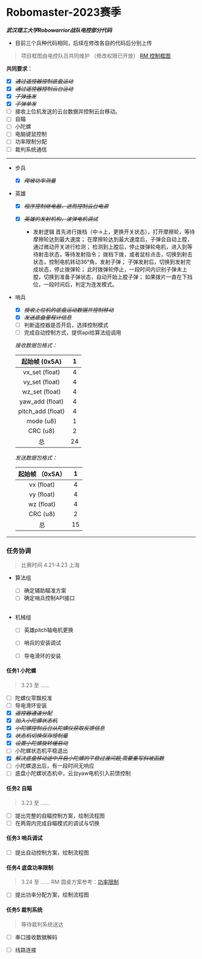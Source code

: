 # Robomaster-2023赛季
***武汉理工大学Robowarrior战队电控部分代码***

- 目前三个兵种代码相同，后续在修改各自的代码后分别上传

> 项目框图由电控队员共同维护 （修改权限已开放）
> [RM 控制框图](https://boardmix.cn/app/share/CAE.CPfXyAwgASoQqDkYRqcqzDTPrO8fK9xiNzAFQAE/O2cjVd)

**共同要求**：

* [x] ~~*通过遥控器控制底盘运动*~~
* [x] ~~*通过遥控器控制云台运动*~~
* [x] ~~*子弹连发*~~
* [x] ~~*子弹单发*~~
* [ ] 接收上位机发送的云台数据并控制云台移动。
* [ ] 自瞄
* [ ] 小陀螺
* [ ] 电脑键鼠控制
* [ ] 功率限制分配
* [ ] 裁判系统通信

---

* 步兵
  * [x] ~~*爬坡功率测量*~~
  
* 英雄
  * [x] ~~*程序控制继电器，进而控制云台电源*~~

  * [x] ~~*英雄的发射机构，波弹电机调试*~~
    - 发射逻辑
      首先进行拨档（中->上，更换开关状态），打开摩擦轮，等待摩擦轮达到最大速度；
      在摩擦轮达到最大速度后，子弹会自动上膛，通过微动开关进行检测；
      检测到上膛后，停止拨弹轮电机，进入到等待射击状态，等待发射指令；
      拨档下拨，或者鼠标点击，切换到射击状态，控制电机转动36°角，发射子弹；
      子弹发射后，切换到发射完成状态，停止拨弹轮；
      此时拨弹轮停止，一段时间内识别子弹未上膛，切换到准备子弹状态，自动开始上膛子弹；
      如果拨片一直在下挡位，一段时间后，判定为连发模式。

* 哨兵
  * [x] ~~*接收上位机的底盘运动数据并控制移动*~~
  * [x] ~~*发送底盘里程计信息*~~
  * [ ] 判断遥控器是否开启，选择控制模式
  * [ ] 完成自动控制方式，提供api给算法组调用
  
  *接收数据包格式：*
  
  |   起始帧 (0x5A)   |  1   |
  | :---------------: | :--: |
  |  vx_set (float)   |  4   |
  |  vy_set (float)   |  4   |
  |  wz_set (float)   |  4   |
  |  yaw_add (float)  |  4   |
  | pitch_add (float) |  4   |
  |     mode (u8)     |  1   |
  |     CRC (u8)      |  2   |
  |        总         |  24  |
  
  *发送数据包格式：*
  
  | 起始帧 （0x5A） |  1   |
  | :-------------: | :--: |
  |   vx (float)    |  4   |
  |   vy (float)    |  4   |
  |   wz (float)    |  4   |
  |    CRC (u8)     |  2   |
  |       总        |  15  |
  
  

---
### 任务协调

> 比赛时间 4.21-4.23 上海

- 算法组
  * [ ] 确定辅助瞄准方案
  * [ ] 确定哨兵控制API接口
  <br>

- 机械组
  * [ ] 英雄pitch轴电机更换
  * [ ] 哨兵的安装调试
  * [ ] 导电滑环的安装


#### 任务1 小陀螺

> 3.23 至 ......

* [ ] 陀螺仪零飘校准
* [ ] 导电滑环安装
* [x] ~~*遥控器通道分配*~~
* [x] ~~*加入小陀螺状态机*~~
* [x] ~~*小陀螺控制云台从陀螺仪获取反馈信息*~~
* [x] ~~*状态机切换保存控制量*~~
* [x] ~~*设置小陀螺旋转缓启动*~~
* [ ] 小陀螺状态机平稳退出
* [x] ~~*解决底盘移动途中开启小陀螺的平稳过渡问题,需要重写斜坡函数*~~
* [ ] 小陀螺退出后，有一段时间无响应
* [ ] 底盘小陀螺状态机中，云台yaw电机引入前馈控制

#### 任务2 自瞄

> 3.23 至 ......

* [ ] 提出完整的自瞄控制方案，绘制流程图
* [ ] 在两周内完成自瞄模式的调试与切换

#### 任务3 哨兵调试

* [ ] 提出自动控制方案，绘制流程图

#### 任务4 底盘功率限制

> 3.24 至 ......
> RM 圆桌方案参考：[功率限制](https://zhuanlan.zhihu.com/p/58330586)

* [ ] 提出功率分配方案，绘制流程图

#### 任务5 裁判系统

> 等待裁判系统送达

* [ ] 串口接收数据解码
* [ ] 线路连接

